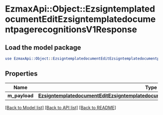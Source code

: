 # EzmaxApi::Object::EzsigntemplatedocumentEditEzsigntemplatedocumentpagerecognitionsV1Response

## Load the model package
```perl
use EzmaxApi::Object::EzsigntemplatedocumentEditEzsigntemplatedocumentpagerecognitionsV1Response;
```

## Properties
Name | Type | Description | Notes
------------ | ------------- | ------------- | -------------
**m_payload** | [**EzsigntemplatedocumentEditEzsigntemplatedocumentpagerecognitionsV1ResponseMPayload**](EzsigntemplatedocumentEditEzsigntemplatedocumentpagerecognitionsV1ResponseMPayload.md) |  | 

[[Back to Model list]](../README.md#documentation-for-models) [[Back to API list]](../README.md#documentation-for-api-endpoints) [[Back to README]](../README.md)


